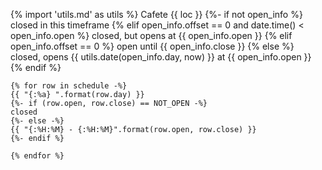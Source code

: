 {% import 'utils.md' as utils %}
Cafete {{ loc }} 
{%- if not open_info %}
 closed in this timeframe
{% elif open_info.offset == 0 and date.time() < open_info.open %}
 closed, but opens at {{ open_info.open }}
{% elif open_info.offset == 0 %}
 open until {{ open_info.close }}
{% else %}
 closed, opens {{ utils.date(open_info.day, now) }} at {{ open_info.open }}
{% endif %}
```text
{% for row in schedule -%}
{{ "{:%a} ".format(row.day) }}
{%- if (row.open, row.close) == NOT_OPEN -%}
closed
{%- else -%}
{{ "{:%H:%M} - {:%H:%M}".format(row.open, row.close) }}
{%- endif %}

{% endfor %}
```
